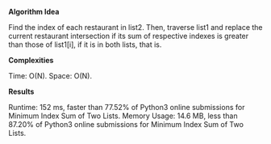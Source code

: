 **Algorithm Idea**

Find the index of each restaurant in list2. Then, 
traverse list1 and replace the current restaurant 
intersection if its  sum of respective indexes 
is greater than those of list1[i], if it is 
in both lists, that is. 

**Complexities**

Time: O(N).
Space: O(N).

**Results**

Runtime: 152 ms, faster than 77.52% of Python3 online submissions for Minimum Index Sum of Two Lists.
Memory Usage: 14.6 MB, less than 87.20% of Python3 online submissions for Minimum Index Sum of Two Lists.
